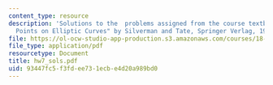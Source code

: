 ```yaml
---
content_type: resource
description: 'Solutions to the  problems assigned from the course textbook: "Rational
  Points on Elliptic Curves" by Silverman and Tate, Springer Verlag, 1992.'
file: https://ol-ocw-studio-app-production.s3.amazonaws.com/courses/18-704-seminar-in-algebra-and-number-theory-rational-points-on-elliptic-curves-fall-2004/93447fc5f3fdee731ecbe4d20a989bd0_hw7_sols.pdf
file_type: application/pdf
resourcetype: Document
title: hw7_sols.pdf
uid: 93447fc5-f3fd-ee73-1ecb-e4d20a989bd0
---
```


